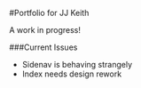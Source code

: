 #Portfolio for JJ Keith

A work in progress!

###Current Issues
* Sidenav is behaving strangely
* Index needs design rework
